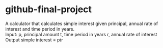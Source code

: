 # github-final-project

A calculator that calculates simple interest given principal, annual rate of interest and time period in years.<br/>
Input:
   p, principal amount
   t, time period in years
   r, annual rate of interest
Output
   simple interest = p*t*r
